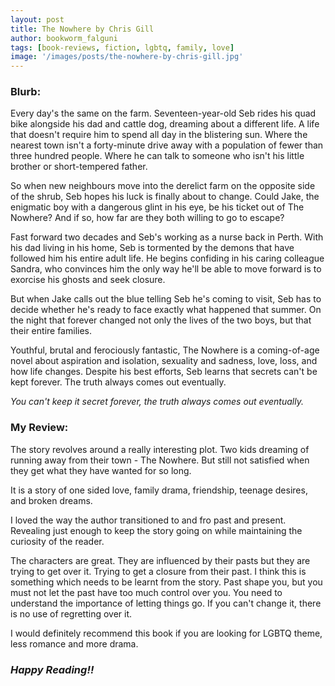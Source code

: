 ```yaml
---
layout: post
title: The Nowhere by Chris Gill 
author: bookworm_falguni
tags: [book-reviews, fiction, lgbtq, family, love]
image: '/images/posts/the-nowhere-by-chris-gill.jpg'
---
```

### **Blurb:**
Every day's the same on the farm. Seventeen-year-old Seb rides his quad bike alongside his dad and cattle dog, dreaming about a different life. A life that doesn't require him to spend all day in the blistering sun. Where the nearest town isn't a forty-minute drive away with a population of fewer than three hundred people. Where he can talk to someone who isn't his little brother or short-tempered father.

So when new neighbours move into the derelict farm on the opposite side of the shrub, Seb hopes his luck is finally about to change. Could Jake, the enigmatic boy with a dangerous glint in his eye, be his ticket out of The Nowhere? And if so, how far are they both willing to go to escape?

Fast forward two decades and Seb's working as a nurse back in Perth. With his dad living in his home, Seb is tormented by the demons that have followed him his entire adult life. He begins confiding in his caring colleague Sandra, who convinces him the only way he'll be able to move forward is to exorcise his ghosts and seek closure.

But when Jake calls out the blue telling Seb he's coming to visit, Seb has to decide whether he's ready to face exactly what happened that summer. On the night that forever changed not only the lives of the two boys, but that their entire families.

Youthful, brutal and ferociously fantastic, The Nowhere is a coming-of-age novel about aspiration and isolation, sexuality and sadness, love, loss, and how life changes. Despite his best efforts, Seb learns that secrets can't be kept forever. The truth always comes out eventually.

*You can't keep it secret forever, the truth always comes out eventually.*

### **My Review:**
The story revolves around a really interesting plot. Two kids dreaming of running away from their town -  The Nowhere. But still not satisfied when they get what they have wanted for so long.

It is a story of one sided love, family drama, friendship, teenage desires, and broken dreams.

I loved the way the author transitioned to and fro past and present. Revealing just enough to keep the story going on while maintaining the curiosity of the reader.

The characters are great. They are influenced by their pasts but they are trying to get over it. Trying to get a closure from their past. I think this is something which needs to be learnt from the story. Past shape you, but you must not let the past have too much control over you. You need to understand the importance of letting things go. If you can't change it, there is no use of regretting over it.

I would definitely recommend this book if you are looking for LGBTQ theme, less romance and more drama.

### ***Happy Reading!!***
